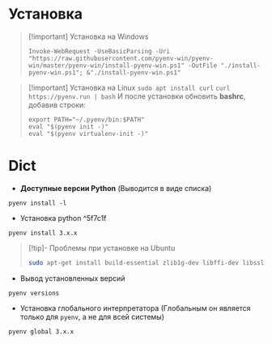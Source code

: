 # Установка
> [!important] Установка на Windows
> ```
>Invoke-WebRequest -UseBasicParsing -Uri "https://raw.githubusercontent.com/pyenv-win/pyenv-win/master/pyenv-win/install-pyenv-win.ps1" -OutFile "./install-pyenv-win.ps1"; &"./install-pyenv-win.ps1" 
>```

> [!important] Установка на Linux
> `sudo apt install curl`
> `curl https://pyenv.run | bash`
> И после установки обновить **bashrc**, добавив строки:
> ```
> export PATH="~/.pyenv/bin:$PATH"
> eval "$(pyenv init -)"
> eval "$(pyenv virtualenv-init -)"
> ```
# Dict
- **Доступные версии Python**
(Выводится в виде списка)
```
pyenv install -l
```
- Установка python ^5f7c1f
```
pyenv install 3.x.x
```

> [!tip]- Проблемы при установке на Ubuntu
> ```bash
> sudo apt-get install build-essential zlib1g-dev libffi-dev libssl-dev libbz2-dev libreadline-dev libsqlite3-dev liblzma-dev libncurses-dev tk-dev openssl
> ```
- Вывод установленных версий
```
pyenv versions
```
- Установка глобального интерпретатора
(Глобальным он является только для `pyenv`, а не для всей системы)
```
pyenv global 3.x.x
```
